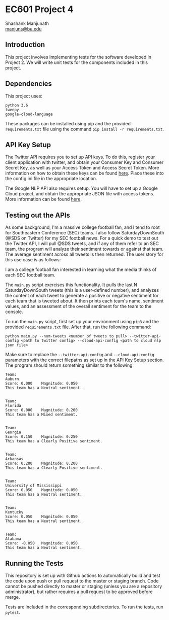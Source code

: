 # EC601 Project 4

Shashank Manjunath  
manjuns@bu.edu  

## Introduction

This project involves implementing tests for the software developed in Project 2. We will write unit tests for the
components included in this project.

## Dependencies

This project uses:

```
python 3.6
tweepy
google-cloud-language
```

These packages can be installed using pip and the provided `requirements.txt` file using the command `pip install -r
requirements.txt`.

## API Key Setup

The Twitter API requires you to set up API keys. To do this, register your client application with twitter, and obtain
your Consumer Key and Consumer Secret Key, as well as your Access Token and Access Secret Token. More information on how
to obtain these keys can be found [here](https://developer.twitter.com/en/docs/twitter-api/getting-started/guide). Place
these into the config.ini file in the appropriate location.

The Google NLP API also requires setup. You will have to set up a Google Cloud project, and obtain the appropriate JSON
file with access tokens. More information can be found [here](https://cloud.google.com/natural-language/docs/setup).


## Testing out the APIs

As some background, I'm a massive college football fan, and I tend to root for Southeastern Conference (SEC) teams. I
also follow SaturdayDownSouth (@SDS on Twitter) for my SEC football news. For a quick demo to test out the Twitter API,
I will pull @SDS tweets, and if any of them refer to an SEC team, the program will analyze their sentiment towards or
against that team. The average sentiment across all tweets is then returned. The user story for this use case is as
follows:

I am a college football fan interested in learning what the media thinks of each SEC football team.

The `main.py` script exercises this functionality. It pulls the last N SaturdayDownSouth tweets (this is a user-defined
number), and analyzes the content of each tweet to generate a positive or negative sentiment for each team that is
tweeted about. It then prints each team's name, sentiment values, and an assessment of the overall sentiment for the
team to the console.

To run the `main.py` script, first set up your environment using `pip3` and the provided `requirements.txt` file. After
that, run the following command:

```
python main.py --num-tweets <number of tweets to pull> --twitter-api-config <path to twitter config> --cloud-api-config <path to cloud nlp json file>
```

Make sure to replace the `--twitter-api-config` and `--cloud-api-config` parameters with the correct filepaths as set up
in the API Key Setup section. The program should return something similar to the following:

```
Team:
Auburn
Score: 0.000    Magnitude: 0.050
This team has a Neutral sentiment.


Team:
Florida
Score: 0.000    Magnitude: 0.200
This team has a Mixed sentiment.


Team:
Georgia
Score: 0.150    Magnitude: 0.250
This team has a Clearly Positive sentiment.


Team:
Arkansas
Score: 0.200    Magnitude: 0.200
This team has a Clearly Positive sentiment.


Team:
University of Mississippi
Score: 0.050    Magnitude: 0.050
This team has a Neutral sentiment.


Team:
Kentucky
Score: 0.050    Magnitude: 0.050
This team has a Neutral sentiment.


Team:
Alabama
Score: -0.050   Magnitude: 0.050
This team has a Neutral sentiment.
```

## Running the Tests

This repository is set up with Github actions to automatically build and test the code upon push or pull request to the
master or staging branch. Code cannot be pushed directly to master or staging (unless you are a repository
administrator), but rather requires a pull request to be approved before merge.

Tests are included in the corresponding subdirectories. To run the tests, run `pytest`.

